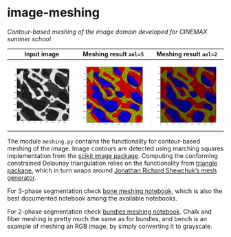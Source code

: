 # image-meshing

*Contour-based meshing of the image domain developed for CINEMAX summer school.*

Input image | Meshing result `ael=5` | Meshing result `ael=2` 
:---:|:---:|:---:
<img src="images/bone_Figure_3.png" alt="drawing" width="300"/> |  <img src="images/bone_Figure_8.png" alt="drawing" width="300"/> |  <img src="images/bone_Figure_8_ael_2.png" alt="drawing" width="300"/>

The module `meshing.py` contains the functionality for contour-based meshing of the image. Image contours are detected using marching squares implementation from the [scikit image package](https://scikit-image.org/). Computing the conforming constrained Delaunay triangulation relies on the functionality from [triangle package](https://rufat.be/triangle/), which in turn wraps around [Jonathan Richard Shewchuk’s mesh generator](http://www.cs.cmu.edu/~quake/triangle.html). 

For 3-phase segmentation check [bone meshing notebook](bone_meshing.ipynb), which is also the best documented notebook among the available notebooks.

For 2-phase segmentation check [bundles meshing notebook](bundles_meshing.ipynb). Chalk and fiber meshing is pretty much the same as for bundles, and bench is an example of meshing an RGB image, by simply converting it to grayscale. 

